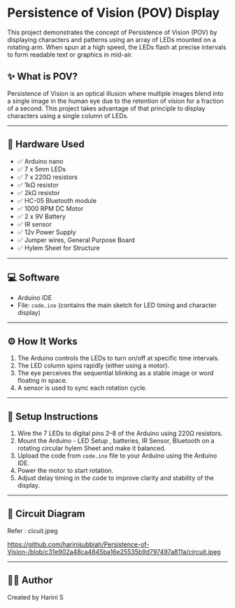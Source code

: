 # Persistence of Vision (POV) Display

This project demonstrates the concept of Persistence of Vision (POV) by displaying characters and patterns using an array of LEDs mounted on a rotating arm. When spun at a high speed, the LEDs flash at precise intervals to form readable text or graphics in mid-air.

## ✨ What is POV?

Persistence of Vision is an optical illusion where multiple images blend into a single image in the human eye due to the retention of vision for a fraction of a second. This project takes advantage of that principle to display characters using a single column of LEDs.

---

## 🧰 Hardware Used

- ✅ Arduino nano
- ✅ 7 x 5mm LEDs
- ✅ 7 x 220Ω resistors
- ✅ 1kΩ resistor
- ✅ 2kΩ resistor
- ✅ HC-05 Bluetooth module
- ✅ 1000 RPM DC Motor
- ✅ 2 x 9V Battery 
- ✅ IR sensor
- ✅ 12v Power Supply
- ✅ Jumper wires, General Purpose Board
- ✅ Hylem Sheet for Structure

---

## 💻 Software

- Arduino IDE  
- File: `code.ino` (contains the main sketch for LED timing and character display)

---

## ⚙️ How It Works

1. The Arduino controls the LEDs to turn on/off at specific time intervals.
2. The LED column spins rapidly (either using a motor).
3. The eye perceives the sequential blinking as a stable image or word floating in space.
4. A sensor is used to sync each rotation cycle.

---

## 📝 Setup Instructions

1. Wire the 7 LEDs to digital pins 2–8 of the Arduino using 220Ω resistors.
2. Mount the Arduino - LED Setup , batteries, IR Sensor, Bluetooth on a rotating circular hylem Sheet and make it balanced.
3. Upload the code from  `code.ino` file to your Arduino using the Arduino IDE.
4. Power the motor to start rotation.
5. Adjust delay timing in the code to improve clarity and stability of the display.

---

## 📸 Circuit Diagram 

Refer : cicuit.jpeg 

https://github.com/harinisubbiah/Persistence-of-Vision-/blob/c31e902a48ca4845ba16e25535b9d797497a811a/circuit.jpeg 

---

## 🙋‍♀ Author

Created by 
Harini S  

